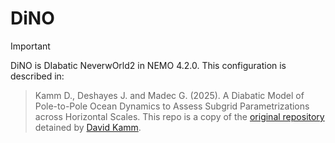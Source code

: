 # DiNO
> [!IMPORTANT]  
> DiNO is DIabatic NeverwOrld2 in NEMO 4.2.0. This configuration is described in:
> > Kamm D., Deshayes J. and Madec G. (2025).
> > A Diabatic Model of Pole-to-Pole Ocean Dynamics to Assess Subgrid Parametrizations across Horizontal Scales.
> This repo is a copy of the [original repository](https://github.com/vopikamm/DINO) detained by [David Kamm](https://github.com/vopikamm). 
